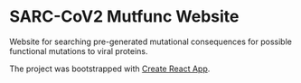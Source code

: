 # SARC-CoV2 Mutfunc Website

Website for searching pre-generated mutational consequences for possible functional mutations to viral proteins.

The project was bootstrapped with [Create React App](https://github.com/facebook/create-react-app).

